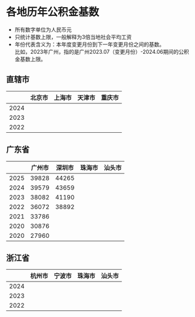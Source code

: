 
# 各地历年公积金基数

- 所有数字单位为人民币元
- 只统计基数上限，一般解释为3倍当地社会平均工资
- 年份代表含义为：本年度变更月份到下一年变更月份之间的基数。  
  比如，2023年广州，指的是广州2023.07（变更月份）-2024.06期间的公积金基数上限。

## 直辖市
|   | 北京市 | 上海市 | 天津市 | 重庆市 |
|---|---|---|---|---|
| 2024 |   |   |   |   |
| 2023 |   |   |   |   |
| 2022 |   |   |   |   |

## 广东省
|   | 广州市 | 深圳市 | 珠海市 | 汕头市 |
|---|---|---|---|---|
| 2025 | 39828 | 44265 |   |   |
| 2024 | 39579 | 43659 |   |   |
| 2023 | 38082 | 41190 |   |   |
| 2022 | 36072 | 38892  |   |   |
| 2021 | 33786 |   |   |   |
| 2020 | 30876 |   |   |   |
| 2020 | 27960 |   |   |   |

## 浙江省
|   | 杭州市 | 宁波市 | 珠海市 | 汕头市 |
|---|---|---|---|---|
| 2024 |   |   |   |   |
| 2023 |   |   |   |   |
| 2022 |   |   |   |   |

